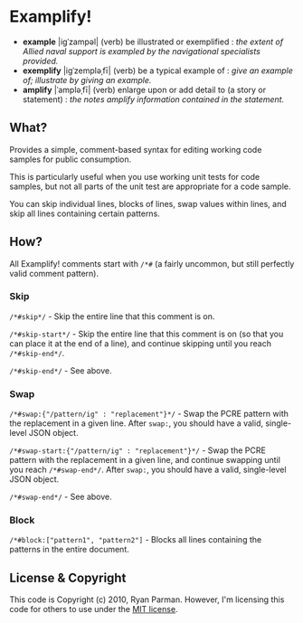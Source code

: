 # Examplify!

* **example** |igˈzampəl| (verb) be illustrated or exemplified : _the extent of Allied naval support is exampled by the navigational specialists provided._
* **exemplify** |igˈzempləˌfī| (verb) be a typical example of : _give an example of; illustrate by giving an example._
* **amplify** |ˈampləˌfī| (verb) enlarge upon or add detail to (a story or statement) : _the notes amplify information contained in the statement._


## What?

Provides a simple, comment-based syntax for editing working code samples for public consumption.

This is particularly useful when you use working unit tests for code samples, but not all parts of the unit test are appropriate for a code sample.

You can skip individual lines, blocks of lines, swap values within lines, and skip all lines containing certain patterns.


## How?

All Examplify! comments start with `/*#` (a fairly uncommon, but still perfectly valid comment pattern).

### Skip

`/*#skip*/` - Skip the entire line that this comment is on.

`/*#skip-start*/` - Skip the entire line that this comment is on (so that you can place it at the end of a line), and continue skipping until you reach `/*#skip-end*/`.

`/*#skip-end*/` - See above.

### Swap

`/*#swap:{"/pattern/ig" : "replacement"}*/` - Swap the PCRE pattern with the replacement in a given line. After `swap:`, you should have a valid, single-level JSON object.

`/*#swap-start:{"/pattern/ig" : "replacement"}*/` - Swap the PCRE pattern with the replacement in a given line, and continue swapping until you reach `/*#swap-end*/`. After `swap:`, you should have a valid, single-level JSON object.

`/*#swap-end*/` - See above.

### Block

`/*#block:["pattern1", "pattern2"]` - Blocks all lines containing the patterns in the entire document.


## License & Copyright

This code is Copyright (c) 2010, Ryan Parman. However, I'm licensing this code for others to use under the [MIT license](http://www.opensource.org/licenses/mit-license.php).
